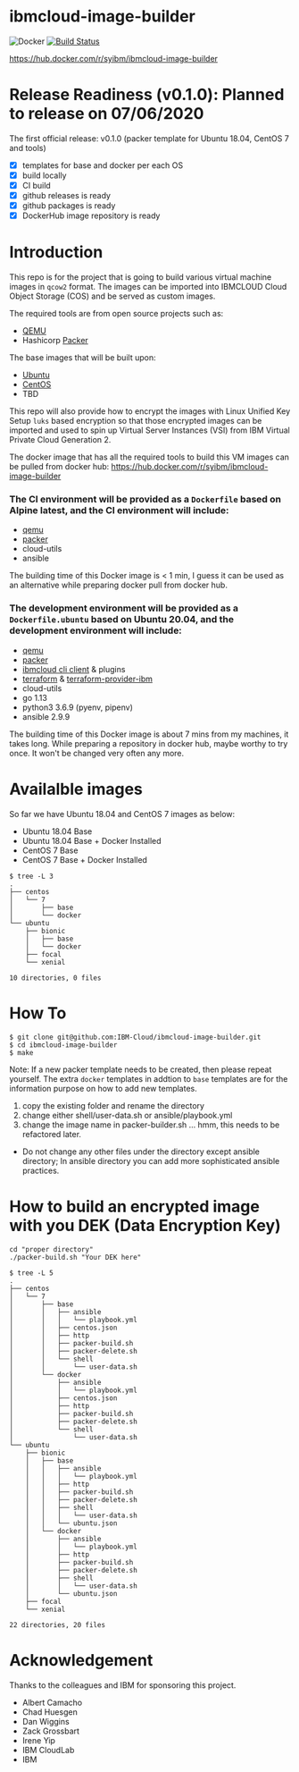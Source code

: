 # ibmcloud-image-builder

![Docker](https://github.com/IBM-Cloud/ibmcloud-image-builder/workflows/Docker/badge.svg) [![Build Status](https://travis-ci.org/IBM-Cloud/ibmcloud-image-builder.svg?branch=master)](https://travis-ci.org/IBM-Cloud/ibmcloud-image-builder)

https://hub.docker.com/r/syibm/ibmcloud-image-builder

# Release Readiness (v0.1.0): Planned to release on 07/06/2020

The first official release: v0.1.0 (packer template for Ubuntu 18.04, CentOS 7 and tools)
- [x] templates for base and docker per each OS
- [x] build locally
- [x] CI build
- [x] github releases is ready
- [x] github packages is ready
- [x] DockerHub image repository is ready

# Introduction

This repo is for the project that is going to build various virtual machine images in `qcow2` format. The images can be imported into IBMCLOUD Cloud Object Storage (COS) and be served as custom images.

The required tools are from open source projects such as:
* [QEMU](https://www.qemu.org)
* Hashicorp [Packer](https://github.com/hashicorp/packer)

The base images that will be built upon:
* [Ubuntu](https://cloud-images.ubuntu.com)
* [CentOS](https://cloud.centos.org/centos/7/images/)
* TBD

This repo will also provide how to encrypt the images with Linux Unified Key Setup `luks` based encryption so that those encrypted images can be imported and used to spin up Virtual Server Instances (VSI) from IBM Virtual Private Cloud Generation 2.

The docker image that has all the required tools to build this VM images can be pulled from docker hub: https://hub.docker.com/r/syibm/ibmcloud-image-builder

### The CI environment will be provided as a `Dockerfile` based on Alpine latest, and the CI environment will include:
* [qemu](https://www.qemu.org)
* [packer](https://github.com/hashicorp/packer)
* cloud-utils
* ansible

The building time of this Docker image is < 1 min, I guess it can be used as an alternative while preparing docker pull from docker hub.


### The development environment will be provided as a `Dockerfile.ubuntu` based on Ubuntu 20.04, and the development environment will include:
* [qemu](https://www.qemu.org)
* [packer](https://github.com/hashicorp/packer)
* [ibmcloud cli client](https://github.com/IBM-Cloud/ibm-cloud-cli-release) & plugins
* [terraform](https://github.com/hashicorp/terraform) & [terraform-provider-ibm](https://github.com/IBM-Cloud/terraform-provider-ibm)
* cloud-utils
* go 1.13
* python3 3.6.9 (pyenv, pipenv)
* ansible 2.9.9

The building time of this Docker image is about 7 mins from my machines, it takes long. While preparing a repository in docker hub, maybe worthy to try once. It won't be changed very often any more.

# Availalble images

So far we have Ubuntu 18.04 and CentOS 7 images as below:
* Ubuntu 18.04 Base
* Ubuntu 18.04 Base + Docker Installed
* CentOS 7 Base
* CentOS 7 Base + Docker Installed

```
$ tree -L 3
.
├── centos
│   └── 7
│       ├── base
│       └── docker
└── ubuntu
    ├── bionic
    │   ├── base
    │   └── docker
    ├── focal
    └── xenial

10 directories, 0 files
```

# How To

```
$ git clone git@github.com:IBM-Cloud/ibmcloud-image-builder.git
$ cd ibmcloud-image-builder
$ make
```

Note: If a new packer template needs to be created, then please repeat yourself.
The extra `docker` templates in addtion to `base` templates are for the information purpose on how to add new templates.

1. copy the existing folder and rename the directory
2. change either shell/user-data.sh or ansible/playbook.yml
3. change the image name in packer-builder.sh ... hmm, this needs to be refactored later.

* Do not change any other files under the directory except ansible directory; In ansible directory you can add more sophisticated ansible practices.

# How to build an encrypted image with you DEK (Data Encryption Key)
```
cd "proper directory"
./packer-build.sh "Your DEK here"
```

```
$ tree -L 5
.
├── centos
│   └── 7
│       ├── base
│       │   ├── ansible
│       │   │   └── playbook.yml
│       │   ├── centos.json
│       │   ├── http
│       │   ├── packer-build.sh
│       │   ├── packer-delete.sh
│       │   └── shell
│       │       └── user-data.sh
│       └── docker
│           ├── ansible
│           │   └── playbook.yml
│           ├── centos.json
│           ├── http
│           ├── packer-build.sh
│           ├── packer-delete.sh
│           └── shell
│               └── user-data.sh
└── ubuntu
    ├── bionic
    │   ├── base
    │   │   ├── ansible
    │   │   │   └── playbook.yml
    │   │   ├── http
    │   │   ├── packer-build.sh
    │   │   ├── packer-delete.sh
    │   │   ├── shell
    │   │   │   └── user-data.sh
    │   │   └── ubuntu.json
    │   └── docker
    │       ├── ansible
    │       │   └── playbook.yml
    │       ├── http
    │       ├── packer-build.sh
    │       ├── packer-delete.sh
    │       ├── shell
    │       │   └── user-data.sh
    │       └── ubuntu.json
    ├── focal
    └── xenial

22 directories, 20 files
```



# Acknowledgement
Thanks to the colleagues and IBM for sponsoring this project.

* Albert Camacho
* Chad Huesgen
* Dan Wiggins
* Zack Grossbart
* Irene Yip
* IBM CloudLab
* IBM
